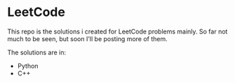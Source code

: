 # LeetCode

This repo is the solutions i created for LeetCode problems mainly. So far not much to be seen, but soon I'll be posting more of them.

The solutions are in:

* Python
* C++

